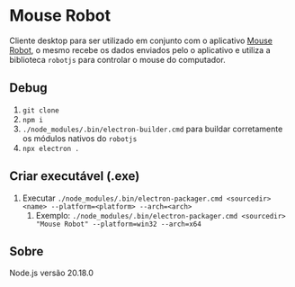 # Mouse Robot
Cliente desktop para ser utilizado em conjunto com o aplicativo [Mouse Robot](https://github.com/diegorkalschne/mouse_robot_app), o mesmo recebe os dados enviados pelo o aplicativo e utiliza a biblioteca `robotjs` para controlar o mouse do computador.

## Debug
1. `git clone`
2. `npm i`
3. `./node_modules/.bin/electron-builder.cmd` para buildar corretamente os módulos nativos do `robotjs`
4. `npx electron .`

## Criar executável (.exe)
1. Executar `./node_modules/.bin/electron-packager.cmd <sourcedir> <name> --platform=<platform> --arch=<arch>`
    1. Exemplo: `./node_modules/.bin/electron-packager.cmd <sourcedir> "Mouse Robot" --platform=win32 --arch=x64`

## Sobre
Node.js versão 20.18.0